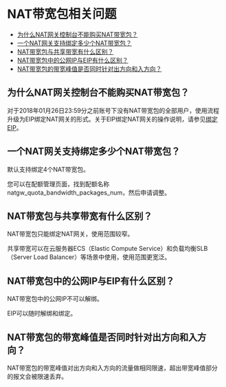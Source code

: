 # NAT带宽包相关问题

-   [为什么NAT网关控制台不能购买NAT带宽包？](#section_bfi_b1c_dzq)
-   [一个NAT网关支持绑定多少个NAT带宽包？](#section_zye_aty_rlc)
-   [NAT带宽包与共享带宽有什么区别？](#section_r8u_xbe_6og)
-   [NAT带宽包中的公网IP与EIP有什么区别？](#section_ht8_tnb_0nf)
-   [NAT带宽包的带宽峰值是否同时针对出方向和入方向？](#section_w6i_gu2_747)

## 为什么NAT网关控制台不能购买NAT带宽包？

对于2018年01月26日23:59分之前账号下没有NAT带宽包的全部用户，使用流程升级为EIP绑定NAT网关的形式。关于EIP绑定NAT网关的操作说明，请参见[绑定EIP](/intl.zh-CN/基本功能操作/创建NAT网关实例.md)。

## 一个NAT网关支持绑定多少个NAT带宽包？

默认支持绑定4个NAT带宽包。

您可以在配额管理页面，找到配额名称natgw\_quota\_bandwidth\_packages\_num，然后申请调整。

## NAT带宽包与共享带宽有什么区别？

NAT带宽包只能绑定NAT网关，使用范围较窄。

共享带宽可以在云服务器ECS（Elastic Compute Service）和负载均衡SLB（Server Load Balancer）等场景中使用，使用范围更宽泛。

## NAT带宽包中的公网IP与EIP有什么区别？

NAT带宽包中的公网IP不可以解绑。

EIP可以随时解绑和绑定。

## NAT带宽包的带宽峰值是否同时针对出方向和入方向？

NAT带宽包的带宽峰值对出方向和入方向的流量做相同限速，超出带宽峰值部分的报文会被限速丢弃。

